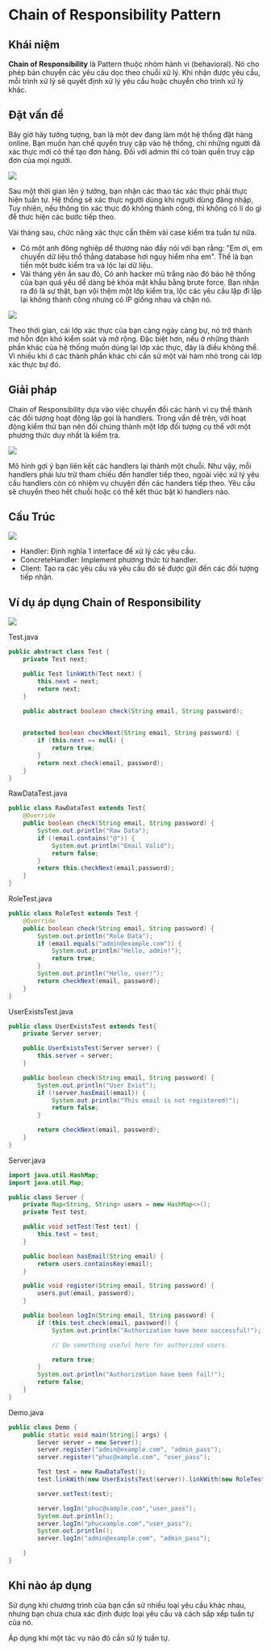 # Chain of Responsibility Pattern

## Khái niệm

**Chain of Responsibility** là Pattern thuộc nhóm hành vi (behavioral). Nó cho phép bản chuyển các yêu câu dọc theo chuỗi xử lý. Khi nhận được yêu cầu, mỗi trình xử lý sẽ quyết định xử lý yêu cầu hoặc chuyển cho trình xử lý khác.

## Đặt vấn đề

Bây giờ hãy tưởng tượng, bạn là một dev đang làm một hệ thống đặt hàng online. Bạn muốn hạn chế quyền truy cập vào hệ thống, chỉ những người đã xác thực mới có thể tạo đơn hàng. Đối với admin thì có toàn quền truy cập đơn của mọi người.

![](Images/problem.png)

Sau một thời gian lên ý tưởng, bạn nhận các thao tác xác thực phải thực hiện tuần tự. Hệ thống sẽ xác thực người dùng khi người dùng đăng nhập, Tuy nhiên, nếu thông tin xác thực đó không thành công, thì không có lí do gì để thưc hiện các bước tiếp theo.

Vài tháng sau, chức năng xác thực cần thêm vài case kiểm tra tuần tự nữa.

- Có một anh đông nghiệp dể thương nào đấy nói với bạn rằng: "Em ơi, em chuyển dữ liệu thổ thẳng database hơi nguy hiểm nha em". Thế là bạn tiến một bước kiểm tra và lộc lại dữ liệu.
- Vài tháng yên ắn sau đó, Có anh hacker mũ trắng nào đó bảo hệ thống của bạn quá yếu dể dàng bẻ khóa mật khẩu bằng brute force. Bạn nhận ra đó là sự thật, bạn vội thệm một lớp kiểm tra, lộc các yêu cầu lặp đi lặp lại không thành công nhưng có IP giống nhau và chặn nó.

![](Images/problem2.png)

Theo thời gian, cái lớp xác thực của bạn càng ngày càng bự, nó trở thành mớ hỗn độn khó kiểm soát và mở rộng. Đặc biệt hơn, nếu ở những thành phần khác của hệ thống muốn dùng lại lớp xác thực, đây là điều không thể. Vì nhiều khi ở các thành phần khác chỉ cần sử một vài hàm nhỏ trong cái lớp xác thực bự đó.

## Giải pháp

Chain of Responsibility dựa vào việc chuyển đổi các hành vi cụ thể thành các đối tượng hoạt động lập gọi là handlers. Trong vấn đề trên, với hoạt động kiểm thử bạn nên đổi chúng thành một lớp đối tượng cụ thể với một phương thức duy nhất là kiểm tra.

![](Images/solution.png)

Mô hình gợi ý bạn liên kết các handlers lại thành một chuỗi. Như vậy, mỗi handlers phải lưu trữ tham chiếu đến handler tiếp theo, ngoài việc xử lý yêu cầu handlers còn có nhiệm vụ chuyện đến các handers tiếp theo. Yêu cầu sẽ chuyển theo hết chuỗi hoặc có thể kết thúc bật kì handlers nào.

## Cấu Trúc

![](Images/struct.png)

- Handler: Định nghĩa 1 interface để xử lý các yêu cầu.
- ConcreteHandler: Implement phương thức từ handler. 
- Client: Tạo ra các yêu cầu và yêu cầu đó sẽ được gửi đến các đối tượng tiếp nhận.

## Ví dụ áp dụng Chain of Responsibility

![](Images/vidu.png)

Test.java

```java
public abstract class Test {
    private Test next;

    public Test linkWith(Test next) {
        this.next = next;
        return next;
    }

    public abstract boolean check(String email, String password);

    
    protected boolean checkNext(String email, String password) {
        if (this.next == null) {
            return true;
        }
        return next.check(email, password);
    }
}
```

RawDataTest.java

```java
public class RawDataTest extends Test{
    @Override
    public boolean check(String email, String password) {
        System.out.println("Raw Data");
        if (!email.contains("@")) {
            System.out.println("Email Valid");
            return false;
        }
        return this.checkNext(email,password);
    }
}
```

RoleTest.java

```java
public class RoleTest extends Test {
    @Override
    public boolean check(String email, String password) {
        System.out.println("Role Data");
        if (email.equals("admin@example.com")) {
            System.out.println("Hello, admin!");
            return true;
        }
        System.out.println("Hello, user!");
        return checkNext(email, password);
    }
}
```

UserExistsTest.java

```java
public class UserExistsTest extends Test{
    private Server server;

    public UserExistsTest(Server server) {
        this.server = server;
    }

    public boolean check(String email, String password) {
        System.out.println("User Exist");
        if (!server.hasEmail(email)) {
            System.out.println("This email is not registered!");
            return false;
        }

        return checkNext(email, password);
    }
}
```

Server.java

```java
import java.util.HashMap;
import java.util.Map;

public class Server {
    private Map<String, String> users = new HashMap<>();
    private Test test;

    public void setTest(Test test) {
        this.test = test;
    }

    public boolean hasEmail(String email) {
        return users.containsKey(email);
    }

    public void register(String email, String password) {
        users.put(email, password);
    }

    public boolean logIn(String email, String password) {
        if (this.test.check(email, password)) {
            System.out.println("Authorization have been successful!");

            // Do something useful here for authorized users.

            return true;
        }
        System.out.println("Authorization have been fail!");
        return false;
    }
}
```

Demo.java

```java
public class Demo {
    public static void main(String[] args) {
        Server server = new Server();
        server.register("admin@example.com", "admin_pass");
        server.register("phuc@xample.com", "user_pass");

        Test test = new RawDataTest();
        test.linkWith(new UserExistsTest(server)).linkWith(new RoleTest());

        server.setTest(test);

        server.logIn("phuc@xample.com","user_pass");
        System.out.println();
        server.logIn("phucxample.com","user_pass");
        System.out.println();
        server.logIn("admin@example.com", "admin_pass");

    }
}
```

## Khi nào áp dụng

Sử dụng khi chương trình của bạn cần sử nhiều loại yêu cầu khác nhau, nhưng bạn chưa chưa xác định được loại yêu cầu và cách sắp xếp tuần tự của nó.

Áp dụng khi một tác vụ nào đó cần sử lý tuần tự.



